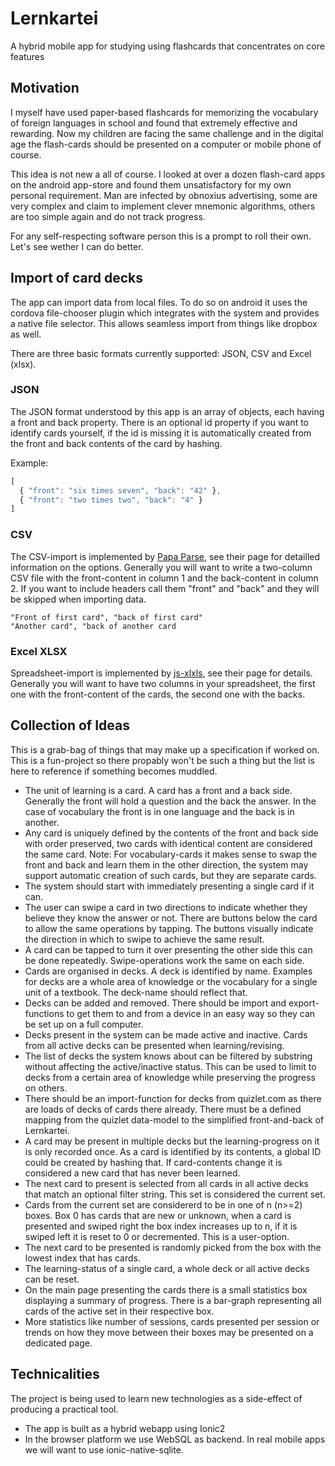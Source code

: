 # Lernkartei
A hybrid mobile app for studying using flashcards that concentrates on core features

## Motivation
I myself have used paper-based flashcards for memorizing the vocabulary of foreign languages in school and found that extremely effective and rewarding. Now my children are facing the same challenge and in the digital age the flash-cards should be presented on a computer or mobile phone of course.

This idea is not new a all of course. I looked at over a dozen flash-card apps on the android app-store and found them unsatisfactory for my own personal requirement. Man are infected by obnoxius advertising, some are very complex and claim to implement clever mnemonic algorithms, others are too simple again and do not track progress.

For any self-respecting software person this is a prompt to roll their own. Let's see wether I can do better.

## Import of card decks

The app can import data from local files. To do so on android it uses the cordova file-chooser plugin which integrates with the system and provides a native file selector. This allows seamless import from things like dropbox as well.

There are three basic formats currently supported: JSON, CSV and Excel (xlsx).

### JSON

The JSON format understood by this app is an array of objects, each having a front and back property. There is an optional id property if you want to identify cards yourself, if the id is missing it is automatically created from the front and back contents of the card by hashing.

Example:

```javascript
[
  { "front": "six times seven", "back": "42" },
  { "front": "two times two", "back": "4" }
]
```
### CSV

The CSV-import is implemented by [Papa Parse](http://papaparse.com/), see their page for detailled information on the options. Generally you will want to write a two-column CSV file with the front-content in column 1 and the back-content in column 2. If you want to include headers call them "front" and "back" and they will be skipped when importing data.

    "Front of first card", "back of first card"
    "Another card", "back of another card
    
### Excel XLSX

Spreadsheet-import is implemented by [js-xlxls](https://github.com/SheetJS/js-xlsx), see their page for details. Generally you will want to have two columns in your spreadsheet, the first one with the front-content of the cards, the second one with the backs.

## Collection of Ideas

This is a grab-bag of things that may make up a specification if worked on. This is a fun-project so there propably won't be such a thing but the list is here to reference if something becomes muddled.

* The unit of learning is a card. A card has a front and a back side. Generally the front will hold a question and the back the answer. In the case of vocabulary the front is in one language and the back is in another. 
* Any card is uniquely defined by the contents of the front and back side with order preserved, two cards with identical content are considered the same card. Note: For vocabulary-cards it makes sense to swap the front and back and learn them in the other direction, the system may support automatic creation of such cards, but they are separate cards.
* The system should start with immediately presenting a single card if it can. 
* The user can swipe a card in two directions to indicate whether they believe they know the answer or not. There are buttons below the card to allow the same operations by tapping. The buttons visually indicate the direction in which to swipe to achieve the same result. 
* A card can be tapped to turn it over presenting the other side this can be done repeatedly. Swipe-operations work the same on each side.
* Cards are organised in decks. A deck is identified by name. Examples for decks are a whole area of knowledge or the vocabulary for a single unit of a textbook. The deck-name should reflect that. 
* Decks can be added and removed. There should be import and export-functions to get them to and from a device in an easy way so they can be set up on a full computer.
* Decks present in the system can be made active and inactive. Cards from all active decks can be presented when learning/revising.
* The list of decks the system knows about can be filtered by substring without affecting the active/inactive status. This can be used to limit to decks from a certain area of knowledge while preserving the progress on others.
* There should be an import-function for decks from quizlet.com as there are loads of decks of cards there already. There must be a defined mapping from the quizlet data-model to the simplified front-and-back of Lernkartei.
* A card may be present in multiple decks but the learning-progress on it is only recorded once. As a card is identified by its contents, a global ID could be created by hashing that. If card-contents change it is considered a new card that has never been learned.
* The next card to present is selected from all cards in all active decks that match an optional filter string. This set is considered the current set.
* Cards from the current set are considererd to be in one of n (n>=2) boxes. Box 0 has cards that are new or unknown, when a card is presented and swiped right the box index increases up to n, if it is swiped left it is reset to 0 or decremented. This is a user-option.
* The next card to be presented is randomly picked from the box with the lowest index that has cards.
* The learning-status of a single card, a whole deck or all active decks can be reset.
* On the main page presenting the cards there is a small statistics box displaying a summary of progress. There is a bar-graph representing all cards of the active set in their respective box.
* More statistics like number of sessions, cards presented per session or trends on how they move between their boxes may be presented on a dedicated page.

## Technicalities

The project is being used to learn new technologies as a side-effect of producing a practical tool.

* The app is built as a hybrid webapp using Ionic2 
* In the browser platform we use WebSQL as backend. In real mobile apps we will want to use ionic-native-sqlite.
